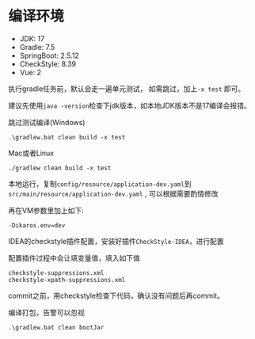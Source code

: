 
# 编译环境

- JDK: 17
- Gradle: 7.5
- SpringBoot: 2.5.12
- CheckStyle: 8.39
- Vue: 2

执行gradle任务前，默认会走一遍单元测试， 如需跳过，加上`-x test` 即可。

建议先使用`java -version`检查下jdk版本，如本地JDK版本不是17编译会报错。

跳过测试编译(Windows)

```
.\gradlew.bat clean build -x test
```

Mac或者Linux

```
./gradlew clean build -x test
```

本地运行，复制`config/resource/application-dev.yaml`到`src/main/resource/application-dev.yaml`
, 可以根据需要酌情修改

再在VM参数里加上如下:

```text
-Dikaros.env=dev
```

IDEA的checkstyle插件配置，安装好插件`CheckStyle-IDEA`，进行配置

配置插件过程中会让填变量值，填入如下值

```text
checkstyle-suppressions.xml
checkstyle-xpath-suppressions.xml
```

commit之前，用checkstyle检查下代码，确认没有问题后再commit。

编译打包，告警可以忽视

```text
.\gradlew.bat clean bootJar
```